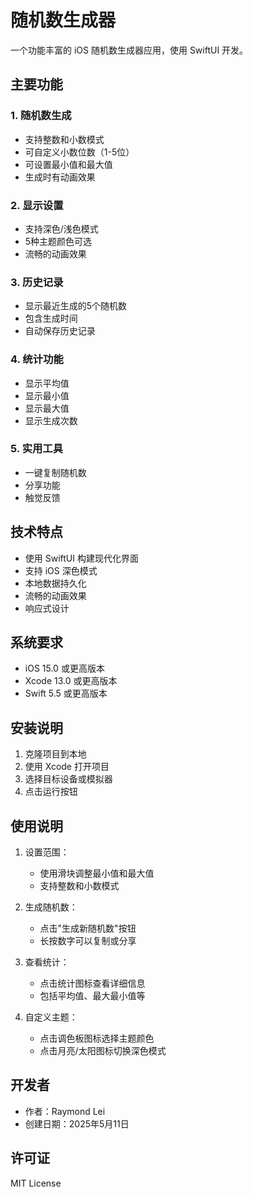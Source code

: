 # 随机数生成器

一个功能丰富的 iOS 随机数生成器应用，使用 SwiftUI 开发。

## 主要功能

### 1. 随机数生成
- 支持整数和小数模式
- 可自定义小数位数（1-5位）
- 可设置最小值和最大值
- 生成时有动画效果

### 2. 显示设置
- 支持深色/浅色模式
- 5种主题颜色可选
- 流畅的动画效果

### 3. 历史记录
- 显示最近生成的5个随机数
- 包含生成时间
- 自动保存历史记录

### 4. 统计功能
- 显示平均值
- 显示最小值
- 显示最大值
- 显示生成次数

### 5. 实用工具
- 一键复制随机数
- 分享功能
- 触觉反馈

## 技术特点

- 使用 SwiftUI 构建现代化界面
- 支持 iOS 深色模式
- 本地数据持久化
- 流畅的动画效果
- 响应式设计

## 系统要求

- iOS 15.0 或更高版本
- Xcode 13.0 或更高版本
- Swift 5.5 或更高版本

## 安装说明

1. 克隆项目到本地
2. 使用 Xcode 打开项目
3. 选择目标设备或模拟器
4. 点击运行按钮

## 使用说明

1. 设置范围：
   - 使用滑块调整最小值和最大值
   - 支持整数和小数模式

2. 生成随机数：
   - 点击"生成新随机数"按钮
   - 长按数字可以复制或分享

3. 查看统计：
   - 点击统计图标查看详细信息
   - 包括平均值、最大最小值等

4. 自定义主题：
   - 点击调色板图标选择主题颜色
   - 点击月亮/太阳图标切换深色模式

## 开发者

- 作者：Raymond Lei
- 创建日期：2025年5月11日

## 许可证

MIT License 
